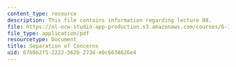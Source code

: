 ```yaml
---
content_type: resource
description: This file contains information regarding lecture 08.
file: https://ol-ocw-studio-app-production.s3.amazonaws.com/courses/6-170-software-studio-spring-2013/67b9b2f52222362b273de0c6638626e4_MIT6_170S13_08-sep-of-conc.pdf
file_type: application/pdf
resourcetype: Document
title: Separation of Concerns
uid: 67b9b2f5-2222-362b-273d-e0c6638626e4
---
```

